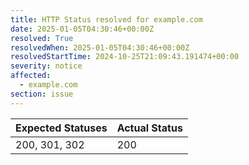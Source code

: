 ```yaml
---
title: HTTP Status resolved for example.com
date: 2025-01-05T04:30:46+00:00Z
resolved: True
resolvedWhen: 2025-01-05T04:30:46+00:00Z
resolvedStartTime: 2024-10-25T21:09:43.191474+00:00
severity: notice
affected:
  - example.com
section: issue
---
```


| Expected Statuses | Actual Status  |
|-------------------|----------------|
| 200, 301, 302 | 200 |

